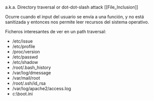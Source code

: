 a.k.a. Directory traversal or dot-dot-slash attack
[[File_Inclusion]]

Ocurre cuando el input del usuario se envía a una función, y no está sanitizada y entonces nos permite leer recursos del sistema operativo.


Ficheros interesantes de ver en un path traversal:
- /etc/issue
- /etc/profile
- /proc/version
- /etc/passwd
- /etc/shadow
- /root/.bash_history
- /var/log/dmessage
- /var/mail/root
- /root/.ssh/id_rsa
- /var/log/apache2/access.log
- c:\boot.ini
